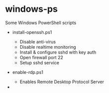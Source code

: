 # windows-ps
Some Windows PowerShell scripts

* install-openssh.ps1
  * Disable anti-virus
  * Disable realtime monitoring
  * Install & configure sshd with key auth
  * Open firewall port 22
  * Setup sshd service
&nbsp;

* enable-rdp.ps1
  * Enables Remote Desktop Protocol Server
&nbsp;

*


